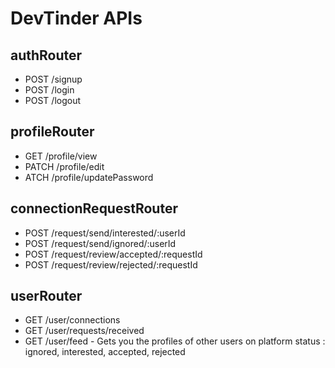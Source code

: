 # DevTinder APIs

## authRouter

- POST /signup
- POST /login
- POST /logout

## profileRouter

- GET /profile/view
- PATCH /profile/edit
- ATCH /profile/updatePassword

## connectionRequestRouter

- POST /request/send/interested/:userId
- POST /request/send/ignored/:userId
- POST /request/review/accepted/:requestId
- POST /request/review/rejected/:requestId

## userRouter

- GET /user/connections
- GET /user/requests/received
- GET /user/feed - Gets you the profiles of other users on platform
  status : ignored, interested, accepted, rejected
